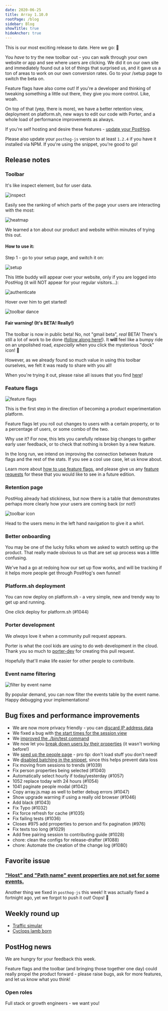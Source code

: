 ```yaml
---
date: 2020-06-25
title: Array 1.10.0
rootPage: /blog
sidebar: Blog
showTitle: true
hideAnchor: true
---
```


This is our most exciting release to date. Here we go: 🎉

You *have* to try the new toolbar out - you can walk through your own website or app and see where users are clicking. We did it on our own site and immediately found out a lot of things that surprised us, and it gave us a ton of areas to work on our own conversion rates. Go to your /setup page to switch the beta on.

Feature flags have also come out! If you're a developer and thinking of tweaking something a little out there, they give you more control. Like, woah.

On top of that (yep, there is more), we have a better retention view, deployment on platform.sh, new ways to edit our code with Porter, and a whole load of performance improvements as always.

If you're self hosting and desire these features - [update your PostHog](/docs/deployment/upgrading-posthog).

Please also update your `posthog-js` version to at least `1.2.4` if you have it installed via NPM. If you're using the snippet, you're good to go!  

## Release notes

### Toolbar

It's like inspect element, but for user data.

![inspect](../images/casts/inspect.gif)

Easily see the ranking of which parts of the page your users are interacting with the most:

![heatmap](../images/casts/heatmap.gif)

We learned a ton about our product and website within minutes of trying this out.

#### How to use it:

Step 1 - go to your setup page, and switch it on:

![setup](../images/casts/setup.gif)

This little buddy will appear over your website, only if you are logged into PostHog (it will NOT appear for your regular visitors...):

![authenticate](../images/casts/authenticate.gif)

Hover over him to get started!

![toolbar dance](../images/casts/dance.gif)

#### Fair warning! (It's BETA! Really!)

The toolbar is now in public beta! No, not "gmail beta", *real* BETA! There's still a lot of work to be done ([follow along here!](https://github.com/PostHog/posthog/projects/7)). It **will** feel like a bumpy ride on an unpolished road, *especially* when you click the mysterious "dock" icon! 👀

However, as we already found so much value in using this toolbar ourselves, we felt it was ready to share with you all! 

When you're trying it out, please raise all issues that you find [here](https://github.com/PostHog/posthog/issues/1129)!

### Feature flags

![feature flags](../images/feature-flags.png)

This is the first step in the direction of becoming a product experimentation platform.

Feature flags let you roll out changes to users with a certain property, or to a percentage of users, or some combo of the two.

Why use it? For now, this lets you carefully release big changes to gather early user feedback, or to check that nothing is broken by a new feature.

In the long run, we intend on improving the connection between feature flags and the rest of the stats. If you see a cool use case, let us know about.

Learn more about [how to use feature flags](/docs/features/feature-flags), and please give us any [feature requests](https://github.com/PostHog/posthog/issues/new?assignees=&labels=enhancement&template=feature_request.md&title=) for these that you would like to see in a future edition.

### Retention page

PostHog already had stickiness, but now there is a table that demonstrates perhaps more clearly how your users are coming back (or not!)

![toolbar icon](../images/retention-view.png)

Head to the users menu in the left hand navigation to give it a whirl.

### Better onboarding

You may be one of the lucky folks whom we asked to watch setting up the product. That really made obvious to us that are set up process was a little confusing.

We've had a go at redoing how our set up flow works, and will be tracking if it helps more people get through PostHog's own funnel!

### Platform.sh deployment

You can now deploy on platform.sh - a very simple, new and trendy way to get up and running.

One click deploy for platform.sh (#1044)

### Porter development

We *always* love it when a community pull request appears.

Porter is what the cool kids are using to do web development in the cloud. Thank you so much to [porter-dev](https://github.com/porter-dev) for creating this pull request.

Hopefully that'll make life easier for other people to contribute.

### Event name filtering

![filter by event name](https://user-images.githubusercontent.com/1727427/84702990-c7f59f00-af57-11ea-8455-92fb89d9c9ae.png)

By popular demand, you can now filter the events table by the event name. Happy debugging your implementations!


## Bug fixes and performance improvements

* We are now more privacy friendly - you can [discard IP address data](https://github.com/PostHog/posthog/pull/1081)
* We fixed a bug with [the start times for the session view](https://github.com/PostHog/posthog/pull/1077)
* We [improved the ./bin/test command](https://github.com/PostHog/posthog/pull/1074)
* We now let you [break down users by their properties](https://github.com/PostHog/posthog/pull/1070) (it wasn't working before!)
* We [sped up the people page](https://github.com/PostHog/posthog/pull/1056) - pro tip: don't load stuff you don't need!
* We [disabled batching in the snippet](https://github.com/PostHog/posthog/pull/1049), since this helps prevent data loss
* Fix moving from sessions to trends (#1039)
* Fix person properties being selected (#1040)
* Automatically select hourly if today/yesterday (#1057)
* 1052 replace today with 24 hours (#1054)
* 1041 paginate people modal (#1042)
* Copy array.js.map as well to better debug errors (#1047)
* Show upgrade warning if using a really old browser (#1046)
* Add black (#1043)
* Fix Typo (#1032)
* Fix force refresh for cache (#1035)
* Fix failing tests (#1036)
* Closes #975 add prroperties to person and fix pagination (#976)
* Fix texts too long (#1029)
* Add free pairing session to contributing guide (#1028)
* chore: clean the configs for release-drafter (#1088)
* chore: Automate the creation of the change log (#1080)

## Favorite issue

### ["Host" and "Path name" event properties are not set for some events.](https://github.com/PostHog/posthog/issues/1119)

Another thing we fixed in `posthog-js` this week! It was actually fixed a fortnight ago, yet we forgot to push it out! Oops! 🙈

## Weekly round up

* [Traffic simular](https://github.com/dabreegster/abstreet)
* [Cyclops lamb born](https://www.mirror.co.uk/news/weird-news/farmer-baffled-after-sheep-gave-22251344)

## PostHog news

We are hungry for your feedback this week.

Feature flags and the toolbar (and bringing those together one day) could really propel the product forward - please raise bugs, ask for more features, and let us know what you think!

### Open roles

Full stack or growth engineers - we want you!